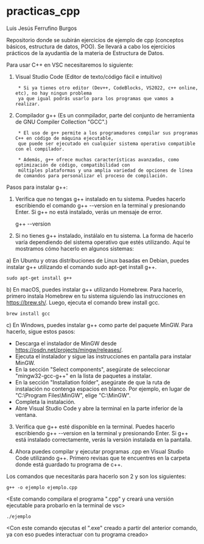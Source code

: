 # practicas_cpp 
Luis Jesús Ferrufino Burgos 


Repositorio donde se subirán ejercicios de ejemplo de cpp (conceptos básicos, estructura de datos, POO).
Se llevará a cabo los ejercicios prácticos de la ayudantía de la materia de Estructura de Datos.

Para usar C++ en VSC necesitaremos lo siguiente:

1) Visual Studio Code (Editor de texto/código fácil e intuitivo)
        
        * Si ya tienes otro editor (Dev++, CodeBlocks, VS2022, c++ online, etc), no hay ningun problema 
        ya que igual podrás usarlo para los programas que vamos a realizar.

2) Compilador g++ (Es un conmpilador, parte del conjunto de herramienta de GNU Compiler Collection "GCC".)

        * El uso de g++ permite a los programadores compilar sus programas C++ en código de máquina ejecutable, 
        que puede ser ejecutado en cualquier sistema operativo compatible con el compilador. 

        * Además, g++ ofrece muchas características avanzadas, como optimización de código, compatibilidad con 
        múltiples plataformas y una amplia variedad de opciones de línea de comandos para personalizar el proceso de compilación.

Pasos para instalar g++:

1. Verifica que no tengas g++ instalado en tu sistema. Puedes hacerlo escribiendo el comando g++ --version en la terminal y presionando Enter. Si g++ no está instalado, verás un mensaje de error.

    g++ --version

2. Si no tienes g++ instalado, instálalo en tu sistema. La forma de hacerlo varía dependiendo del sistema operativo que estés utilizando. Aquí te mostramos cómo hacerlo en algunos sistemas:

a) En Ubuntu y otras distribuciones de Linux basadas en Debian, puedes instalar g++ utilizando el comando sudo apt-get install g++.

    sudo apt-get install g++

b) En macOS, puedes instalar g++ utilizando Homebrew. Para hacerlo, primero instala Homebrew en tu sistema siguiendo las instrucciones en https://brew.sh/. Luego, ejecuta el comando brew install gcc.

    brew install gcc

c) En Windows, puedes instalar g++ como parte del paquete MinGW. Para hacerlo, sigue estos pasos:

* Descarga el instalador de MinGW desde https://osdn.net/projects/mingw/releases/.
* Ejecuta el instalador y sigue las instrucciones en pantalla para instalar MinGW.
* En la sección "Select components", asegúrate de seleccionar "mingw32-gcc-g++" en la lista de paquetes a instalar.
* En la sección "Installation folder", asegúrate de que la ruta de instalación no contenga espacios en blanco. Por ejemplo, en lugar de "C:\Program Files\MinGW", elige "C:\MinGW".
* Completa la instalación.
* Abre Visual Studio Code y abre la terminal en la parte inferior de la ventana.

3. Verifica que g++ esté disponible en la terminal. Puedes hacerlo escribiendo g++ --version en la terminal y presionando Enter. Si g++ está instalado correctamente, verás la versión instalada en la pantalla.

4. Ahora puedes compilar y ejecutar programas .cpp en Visual Studio Code utilizando g++. Primero revisas que te encuentres en la carpeta donde está guardado tu programa de c++.

Los comandos que necesitarás para hacerlo son 2 y son los siguientes:

    g++ -o ejemplo ejemplo.cpp           
<Este comando compilara el programa ".cpp" y creará una versión ejecutable para probarlo en la terminal de vsc>

    ./ejemplo                            
<Con este comando ejecutas el ".exe" creado a partir del anterior comando, ya con eso puedes interactuar con tu programa creado>

